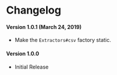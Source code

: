 # Changelog

#### Version 1.0.1 (March 24, 2019)
* Make the `Extractors#csv` factory static.

#### Version 1.0.0
* Initial Release